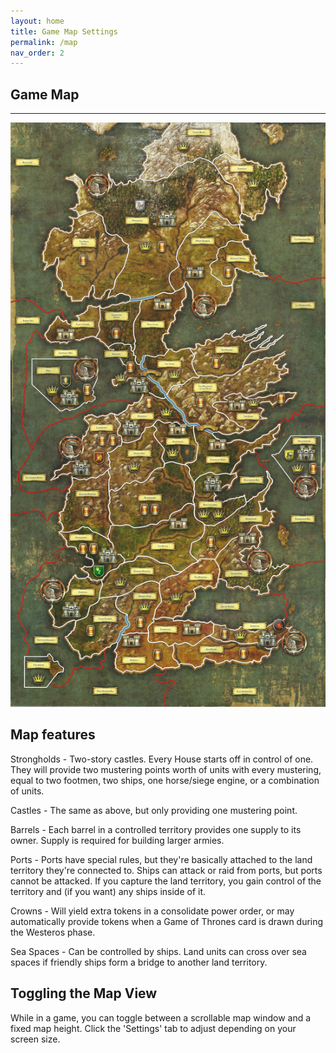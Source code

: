 ```yaml
---
layout: home
title: Game Map Settings
permalink: /map
nav_order: 2
---
```


## Game Map

---

![Map](/assets/img/westeros.jpg)

## Map features

Strongholds - Two-story castles. Every House starts off in control of one. They will provide two mustering points worth of units with every mustering, equal to two footmen, two ships, one horse/siege engine, or a combination of units.

Castles - The same as above, but only providing one mustering point.

Barrels - Each barrel in a controlled territory provides one supply to its owner. Supply is required for building larger armies.

Ports - Ports have special rules, but they're basically attached to the land territory they're connected to. Ships can attack or raid from ports, but ports cannot be attacked. If you capture the land territory, you gain control of the territory and (if you want) any ships inside of it.

Crowns - Will yield extra tokens in a consolidate power order, or may automatically provide tokens when a Game of Thrones card is drawn during the Westeros phase.

Sea Spaces - Can be controlled by ships. Land units can cross over sea spaces if friendly ships form a bridge to another land territory.

## Toggling the Map View

While in a game, you can toggle between a scrollable map window and a fixed map height. Click the 'Settings' tab to adjust depending on your screen size.

